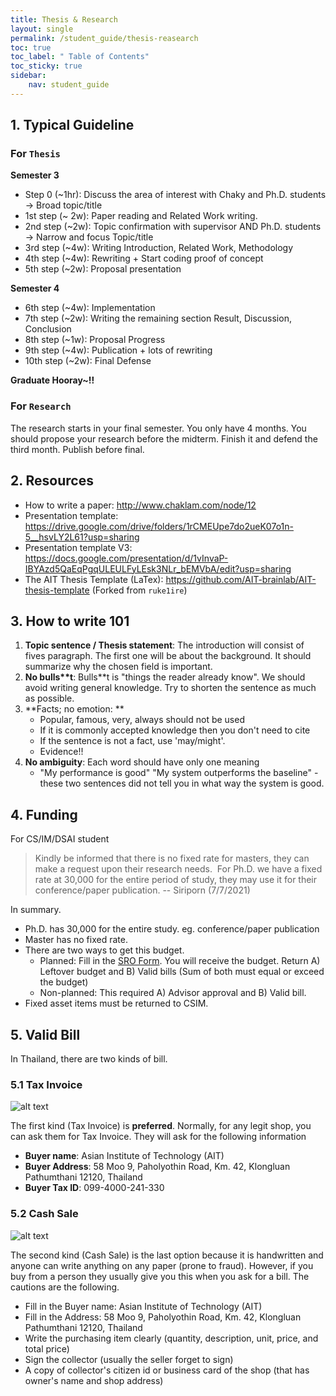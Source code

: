 ```yaml
---
title: Thesis & Research
layout: single
permalink: /student_guide/thesis-reasearch
toc: true
toc_label: " Table of Contents"
toc_sticky: true
sidebar:
    nav: student_guide
---
```


## 1. Typical Guideline 

### For `Thesis`

**Semester 3**
- Step 0 (~1hr): Discuss the area of interest with Chaky and Ph.D. students -> Broad topic/title
- 1st step (~ 2w): Paper reading and Related Work writing.
- 2nd step (~2w): Topic confirmation with supervisor AND Ph.D. students -> Narrow and focus Topic/title
- 3rd step (~4w): Writing Introduction, Related Work, Methodology
- 4th step (~4w): Rewriting + Start coding proof of concept
- 5th step (~2w): Proposal presentation

**Semester 4**
- 6th step (~4w): Implementation
- 7th step (~2w): Writing the remaining section Result, Discussion, Conclusion
- 8th step (~1w): Proposal Progress
- 9th step (~4w): Publication + lots of rewriting
- 10th step (~2w): Final Defense

**Graduate Hooray~!!**

### For `Research`

The research starts in your final semester. You only have 4 months.
You should propose your research before the midterm.
Finish it and defend the third month.
Publish before final.

## 2. Resources
- How to write a paper: <http://www.chaklam.com/node/12>
- Presentation template: <https://drive.google.com/drive/folders/1rCMEUpe7do2ueK07o1n-5__hsvLY2L61?usp=sharing>
- Presentation template V3: <https://docs.google.com/presentation/d/1vInvaP-IBYAzd5QaEqPgqULEULFyLEsk3NLr_bEMVbA/edit?usp=sharing>
- The AIT Thesis Template (LaTex): <https://github.com/AIT-brainlab/AIT-thesis-template> (Forked from `ruke1ire`)

## 3. How to write 101
1. **Topic sentence / Thesis statement**: The introduction will consist of fives paragraph. The first one will be about the background. It should summarize why the chosen field is important.
2. **No bulls\*\*t**: Bulls\*\*t is "things the reader already know". We should avoid writing general knowledge. Try to shorten the sentence as much as possible.
3. **Facts; no emotion: **
    - Popular, famous, very, always should not be used
    - If it is commonly accepted knowledge then you don't need to cite
    - If the sentence is not a fact, use 'may/might'.
    - Evidence!!
4. **No ambiguity**: Each word should have only one meaning
    - "My performance is good" "My system outperforms the baseline" - these two sentences did not tell you in what way the system is good.

## 4. Funding

For CS/IM/DSAI student


> Kindly be informed that there is no fixed rate for masters, they can make a request upon their research needs.  For Ph.D. we have a fixed rate at 30,000 for the entire period of study, they may use it for their conference/paper publication.
>     -- Siriporn (7/7/2021)

In summary.
- Ph.D. has 30,000 for the entire study. eg. conference/paper publication
- Master has no fixed rate. 
- There are two ways to get this budget.
  - Planned: Fill in the [SRO Form](/assets/doc/thesis-research/SRO_Form.xls). You will receive the budget. Return A) Leftover budget and B) Valid bills (Sum of both must equal or exceed the budget)
  - Non-planned: This required A) Advisor approval and B) Valid bill.
- Fixed asset items must be returned to CSIM.

## 5. Valid Bill

In Thailand, there are two kinds of bill.

### 5.1 Tax Invoice

![alt text](/assets/images/thesis-research/iTAX.jpg)

The first kind (Tax Invoice) is **preferred**. Normally, for any legit shop, you can ask them for Tax Invoice. They will ask for the following information

- **Buyer name**: Asian Institute of Technology (AIT)
- **Buyer Address**: 58 Moo 9, Paholyothin Road, Km. 42, Klongluan Pathumthani 12120, Thailand
- **Buyer Tax ID**: 099-4000-241-330

### 5.2 Cash Sale

![alt text](/assets/images/thesis-research/cashsale.png)

The second kind (Cash Sale) is the last option because it is handwritten and anyone can write anything on any paper (prone to fraud). However, if you buy from a person they usually give you this when you ask for a bill. The cautions are the following.
- Fill in the Buyer name: Asian Institute of Technology (AIT)
- Fill in the Address: 58 Moo 9, Paholyothin Road, Km. 42, Klongluan Pathumthani 12120, Thailand
- Write the purchasing item clearly (quantity, description, unit, price, and total price)
- Sign the collector (usually the seller forget to sign)
- A copy of collector's citizen id or business card of the shop (that has owner's name and shop address)